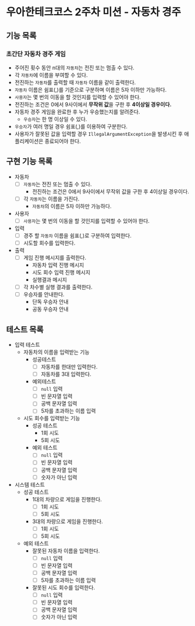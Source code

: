 # 우아한테크코스 2주차 미션 - 자동차 경주

## 기능 목록

### 초간단 자동차 경주 게임

- 주어진 횟수 동안 n대의 `자동차`는 전진 또는 멈출 수 있다.
- 각 `자동차`에 이름을 부여할 수 있다.
- 전진하는 `자동차`를 출력할 때 `자동차` 이름을 같이 출력한다.
- `자동차` 이름은 쉼표(,)를 기준으로 구분하며 이름은 5자 이하만 가능하다.
- `사용자`는 몇 번의 이동을 할 것인지를 입력할 수 있어야 한다.
- 전진하는 조건은 0에서 9사이에서 **무작위 값**을 구한 후 **4이상일 경우이다.**
- 자동차 경주 게임을 완료한 후 누가 우승했는지를 알려준다.
    - `우승자`는 한 명 이상일 수 있다.
- `우승자`가 여러 명일 경우 쉼표(,)를 이용하여 구분한다.
- 사용자가 잘못된 값을 입력할 경우 `IllegalArgumentException`을 발생시킨 후 애플리케이션은 종료되어야 한다.

## 구현 기능 목록

- 자동차
    - [ ] `자동차`는 전진 또는 멈출 수 있다.
        - 전진하는 조건은 0에서 9사이에서 무작위 값을 구한 후 4이상일 경우이다.
    - [ ] 각 `자동차`는 이름을 가진다.
        - `자동차`의 이름은 5자 이하만 가능하다.
- 사용자
    - [ ] `사용자`는 몇 번의 이동을 할 것인지를 입력할 수 있어야 한다.
- 입력
    - [ ] 경주 할 `자동차` 이름을 쉼표(,)로 구분하여 입력한다.
    - [ ] 시도할 회수를 입력한다.
- 출력
    - [ ] 게임 진행 메시지를 출력한다.
        - 자동차 입력 진행 메시지
        - 시도 회수 입력 진행 메시지
        - 실행결과 메시지
    - [ ] 각 차수별 실행 결과를 출력한다.
    - [ ] 우승자를 안내한다.
        - 단독 우승자 안내
        - 공동 우승자 안내

## 테스트 목록

- 입력 테스트
    - 자동차의 이름을 입력받는 기능
        - 성공테스트
            - [ ] 자동차를 한대만 입력한다.
            - [ ] 자동차를 3대 입력한다.
        - 예외테스트
            -  [ ] `null` 입력
            -  [ ] 빈 문자열 입력
            -  [ ] 공백 문자열 입력
            -  [ ] 5자를 초과하는 이름 입력
    - 시도 회수를 입력받는 기능
        - 성공 테스트
            - 1회 시도
            - 5회 시도
        - 예외 테스트
            - [ ] `null` 입력
            - [ ] 빈 문자열 입력
            - [ ] 공백 문자열 입력
            - [ ] 숫자가 아닌 입력
- 시스템 테스트
    - 성공 테스트
        - 1대의 차량으로 게임을 진행한다.
            - [ ] 1회 시도
            - [ ] 5회 시도
        - 3대의 차량으로 게임을 진행한다.
            - [ ] 1회 시도
            - [ ] 5회 시도
    - 예외 테스트
        - 잘못된 자동차 이름을 입력한다.
            - [ ] `null` 입력
            - [ ] 빈 문자열 입력
            - [ ] 공백 문자열 입력
            - [ ] 5자를 초과하는 이름 입력
        - 잘못된 시도 회수를 입력한다.
            - [ ] `null` 입력
            - [ ] 빈 문자열 입력
            - [ ] 공백 문자열 입력
            - [ ] 숫자가 아닌 입력